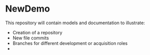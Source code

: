 # NewDemo

This repository will contain models and documentation to illustrate:

- Creation of a repository
- New file commits
- Branches for different development or acquisition roles
- 
